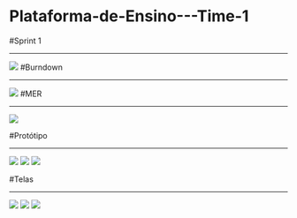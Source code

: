 # Plataforma-de-Ensino---Time-1 <img src="">
#Sprint 1
<hr>
<img src="https://media.discordapp.net/attachments/811312529740922880/825923824817799188/unknown.png?width=882&height=498">
#Burndown
<hr>
<img src="https://media.discordapp.net/attachments/811312529740922880/825902920892416080/unknown.png?width=1025&height=357">
#MER
<hr>
<img src="https://media.discordapp.net/attachments/809534694173573136/822556865698332712/unknown.png?width=671&height=498">

#Protótipo
<hr>
<img src="https://media.discordapp.net/attachments/811312529740922880/825921025052377169/unknown.png?width=1025&height=475">
<img src="https://media.discordapp.net/attachments/811312529740922880/825921160587640892/unknown.png?width=1025&height=474">
<img src="https://media.discordapp.net/attachments/811312529740922880/825921354380738570/unknown.png?width=1025&height=391">

#Telas
<hr>
<img src="https://media.discordapp.net/attachments/811312529740922880/825920237622788166/unknown.png?width=1025&height=490">
<img src="https://media.discordapp.net/attachments/811312529740922880/825920427703795752/unknown.png?width=1025&height=493">
<img src="https://media.discordapp.net/attachments/811312529740922880/825920162922364928/unknown.png?width=1025&height=394">

